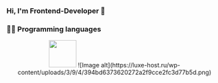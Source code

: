 ### Hi, I'm Frontend-Developer 👋
### :technologist: Programming languages <br>
<p align="center" margin="20px">
<img src="https://www.serendipity.ovh/assets/img/icons/js.png" height="64" width="64" />
 ![Image alt](https://luxe-host.ru/wp-content/uploads/3/9/4/394bd6373620272a2f9cce2fc3d77b5d.png)
</p>
